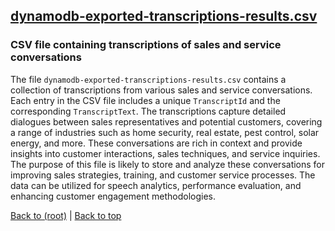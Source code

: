 ## [dynamodb-exported-transcriptions-results.csv](dynamodb-exported-transcriptions-results.csv)

### CSV file containing transcriptions of sales and service conversations

The file `dynamodb-exported-transcriptions-results.csv` contains a collection of transcriptions from various sales and service conversations. Each entry in the CSV file includes a unique `TranscriptId` and the corresponding `TranscriptText`. The transcriptions capture detailed dialogues between sales representatives and potential customers, covering a range of industries such as home security, real estate, pest control, solar energy, and more. These conversations are rich in context and provide insights into customer interactions, sales techniques, and service inquiries. The purpose of this file is likely to store and analyze these conversations for improving sales strategies, training, and customer service processes. The data can be utilized for speech analytics, performance evaluation, and enhancing customer engagement methodologies.

[Back to (root)](#root) | [Back to top](#table-of-contents)

